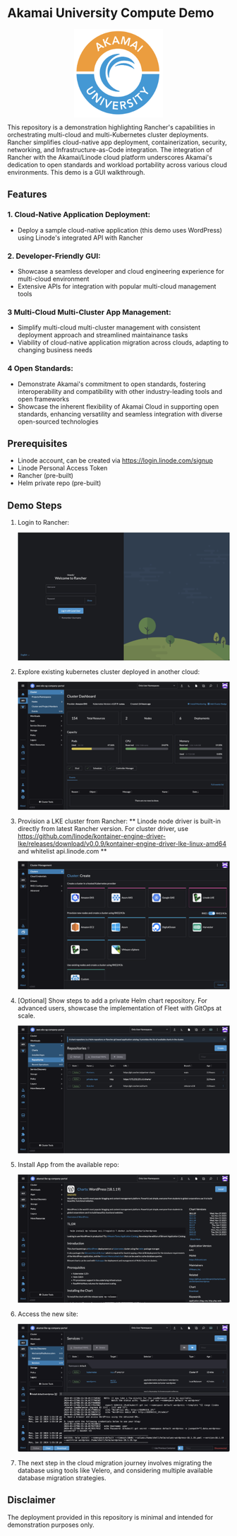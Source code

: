 # Akamai University Compute Demo 
<img src="docs/images/akamai_university.png" alt="Akamai" style="display: block; margin-left: auto; margin-right: auto; width:auto; height:200px">

This repository is a demonstration highlighting Rancher's capabilities in orchestrating multi-cloud and multi-Kubernetes cluster deployments. Rancher simplifies cloud-native app deployment, containerization, security, networking, and Infrastructure-as-Code integration. The integration of Rancher with the Akamai/Linode cloud platform underscores Akamai's dedication to open standards and workload portability across various cloud environments. This demo is a GUI walkthrough.

## Features

### 1. **Cloud-Native Application Deployment:**
   - Deploy a sample cloud-native application (this demo uses WordPress) using Linode's integrated API with Rancher 

### 2. **Developer-Friendly GUI:**
   - Showcase a seamless developer and cloud engineering experience for multi-cloud environment
   - Extensive APIs for integration with popular multi-cloud management tools

### 3 **Multi-Cloud Multi-Cluster App Management:**
   - Simplify multi-cloud multi-cluster management with consistent deployment approach and streamlined maintainance tasks
   - Viability of cloud-native application migration across clouds, adapting to changing business needs

### 4 **Open Standards:**
   - Demonstrate Akamai's commitment to open standards, fostering interoperability and compatibility with other industry-leading tools and open frameworks
   - Showcase the inherent flexibility of Akamai Cloud in supporting open standards, enhancing versatility and seamless integration with diverse open-sourced technologies

## Prerequisites

- Linode account, can be created via https://login.linode.com/signup 
- Linode Personal Access Token
- Rancher (pre-built)
- Helm private repo (pre-built)

## Demo Steps

1. Login to Rancher:

   <img src="docs/images/rancher-1.png" alt="Rancher Login" style="width:auto;height:auto">

2. Explore existing kubernetes cluster deployed in another cloud:

   <img src="docs/images/rancher-2.png" alt="Rancher Imported K8S cluster" style="width:auto;height:auto">

3. Provision a LKE cluster from Rancher:
   ** Linode node driver is built-in directly from latest Rancher version. For cluster driver, use https://github.com/linode/kontainer-engine-driver-lke/releases/download/v0.0.9/kontainer-engine-driver-lke-linux-amd64 and whitelist api.linode.com **

   <img src="docs/images/rancher-3.png" alt="Rancher Provision LKE" style="width:auto;height:auto">

4. [Optional] Show steps to  add a private Helm chart repository. For advanced users, showcase the implementation of Fleet with GitOps at scale.

   <img src="docs/images/rancher-4.png" alt="Rancher Private Repo" style="width:auto;height:auto">

5. Install App from the available repo:

   <img src="docs/images/rancher-5.png" alt="Rancher Install App" style="width:auto;height:auto">

6. Access the new site:

   <img src="docs/images/rancher-6.png" alt="Rancher New Service Available" style="width:auto;height:auto">

7. The next step in the cloud migration journey involves migrating the database using tools like Velero, and considering multiple available database migration strategies.

## Disclaimer
The deployment provided in this repository is minimal and intended for demonstration purposes only.